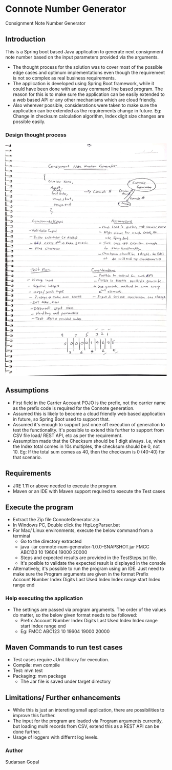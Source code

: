 # Connote Number Generator
Consignment Note Number Generator

## Introduction
This is a Spring boot based Java application to generate next consignment note number based on the input parameters provided via the arguments. 

* The thought process for the solution was to cover most of the possible edge cases and optimum implementations even though the requirement is not so complex as real business requirements.
* The application is developed using Spring Boot framework, while it could have been done with an easy command line based program. The reason for this is to make sure the application can be easily extended to a web based API or any other mechanisms which are cloud friendly. 
* Also wherever possible, considerations were taken to make sure the application can be extended as the requirements change in future. Eg: Change in checksum calculation algorithm, Index digit size changes are possible easily.

### Design thought process
![Design thought proces](https://github.com/sudarsang/connote-num-generator/blob/master/assets/connote-num-generator-design-thought-process.jpg?raw=true)
## Assumptions
* First field in the Carrier Account POJO is the prefix, not the carrier name as the prefix code is required for the Connote generation.
* Assumed this is likely to become a cloud friendly web based application in future, so Spring Boot used to support that.
* Assumed it's enough to support just once off execution of generation to test the functionality. It's possible to extend this further to support from CSV file load/ REST API, etc as per the requirement.
* Assumption made that the Checksum should be 1 digit always. i.e, when the Index total comes in 10s multiples, the checksum should be 0, not 10. Eg: If the total sum comes as 40, then the checksum is 0 (40-40) for that scenario.

## Requirements
* JRE 1.11 or above needed to execute the program.
* Maven or an IDE with Maven support required to execute the Test cases

## Execute the program
* Extract the Zip file ConnoteGenerator.zip
* In Windows PC, Double click the HtpLogParser.bat
* For Mac/ Linux environments, execute the below command from a terminal
  * Go to the directory extracted 
  * java -jar connote-num-generator-1.0.0-SNAPSHOT.jar FMCC ABC123 10 19604 19000 20000
  * Steps and expected results are provided in the TestSteps.txt file.
  * It's posible to validate the expected result is displayed in the console
* Alternatively, it's possible to run the program using an IDE. Just need to make sure the Program arguments are given in the format Prefix Account Number Index Digits Last Used Index Index range start Index range end
  
 ### Help executing the application
  * The settings are passed via program arguments. The order of the values do matter, so the below given format needs to be followed:
    * Prefix Account Number Index Digits Last Used Index Index range start Index range end
    * Eg: FMCC ABC123 10 19604 19000 20000
## Maven Commands to run test cases
* Test cases require JUnit library for execution.
* Compile: mvn compile
* Test: mvn test
* Packaging: mvn package
  * The Jar file is saved under target directory
## Limitations/ Further enhancements
* While this is just an intereting small application, there are possibilities to improve this further.
* The input for the program are loaded via Program arguments currently, but loading multi records from CSV, extend this as a REST API can be done further.
* Usage of loggers with differnt log levels.

### Author
Sudarsan Gopal 
